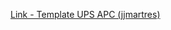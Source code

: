 [Link - Template UPS APC (jjmartres)](https://github.com/jjmartres/Zabbix/tree/master/zbx-templates/zbx-apc)
